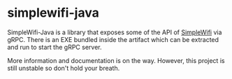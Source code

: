 # simplewifi-java

SimpleWifi-Java is a library that exposes some of the API of [SimpleWifi](https://github.com/TheObliterator/simplewifi) via gRPC. There is an EXE bundled inside the artifact which can be extracted and run to start the gRPC server.

More information and documentation is on the way. However, this project is still unstable so don't hold your breath.
